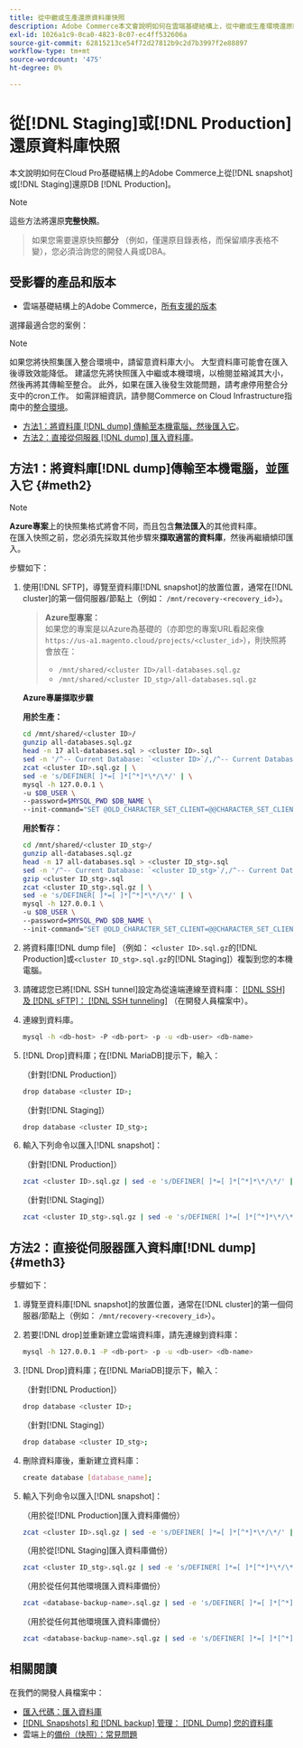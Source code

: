 ```yaml
---
title: 從中繼或生產還原資料庫快照
description: Adobe Commerce本文會說明如何在雲端基礎結構上，從中繼或生產環境還原DB快照。
exl-id: 1026a1c9-0ca0-4823-8c07-ec4ff532606a
source-git-commit: 62815213ce54f72d27812b9c2d7b3997f2e88897
workflow-type: tm+mt
source-wordcount: '475'
ht-degree: 0%

---
```


# 從[!DNL Staging]或[!DNL Production]還原資料庫快照

本文說明如何在Cloud Pro基礎結構上的Adobe Commerce上從[!DNL snapshot]或[!DNL Staging]還原DB [!DNL Production]。


>[!NOTE]
>
>這些方法將還原&#x200B;**完整快照**。
>>如果您需要還原快照&#x200B;**部分** （例如，僅還原目錄表格，而保留順序表格不變），您必須洽詢您的開發人員或DBA。


## 受影響的產品和版本

* 雲端基礎結構上的Adobe Commerce，[所有支援的版本](https://magento.com/sites/default/files/magento-software-lifecycle-policy.pdf)

選擇最適合您的案例：

>[!NOTE]
>
> 如果您將快照集匯入整合環境中，請留意資料庫大小。 大型資料庫可能會在匯入後導致效能降低。 建議您先將快照匯入中繼或本機環境，以檢閱並縮減其大小，然後再將其傳輸至整合。 此外，如果在匯入後發生效能問題，請考慮停用整合分支中的cron工作。 如需詳細資訊，請參閱Commerce on Cloud Infrastructure指南中的[整合環境](https://experienceleague.adobe.com/en/docs/commerce-on-cloud/user-guide/architecture/pro-architecture#integration-environment)。

* [方法1：將資料庫 [!DNL dump] 傳輸至本機電腦，然後匯入它](#meth2)。
* [方法2：直接從伺服器 [!DNL dump] 匯入資料庫](#meth3)。

## 方法1：將資料庫[!DNL dump]傳輸至本機電腦，並匯入它 {#meth2}


>[!NOTE]
>
> **Azure專案**&#x200B;上的快照集格式將會不同，而且包含&#x200B;**無法匯入**&#x200B;的其他資料庫。\
> 在匯入快照之前，您必須先採取其他步驟來&#x200B;**擷取適當的資料庫**，然後再繼續傾印匯入。

步驟如下：

1. 使用[!DNL SFTP]，導覽至資料庫[!DNL snapshot]的放置位置，通常在[!DNL cluster]的第一個伺服器/節點上（例如： `/mnt/recovery-<recovery_id>`）。
   > **Azure型專案：**\
   > 如果您的專案是以Azure為基礎的（亦即您的專案URL看起來像`https://us-a1.magento.cloud/projects/<cluster_id>`），則快照將會放在：
   > * `/mnt/shared/<cluster ID>/all-databases.sql.gz`
   > * `/mnt/shared/<cluster ID_stg>/all-databases.sql.gz`

   **Azure專屬擷取步驟**

   **用於生產：**

   ```bash
   cd /mnt/shared/<cluster ID>/
   gunzip all-databases.sql.gz 
   head -n 17 all-databases.sql > <cluster ID>.sql 
   sed -n '/^-- Current Database: `<cluster ID>`/,/^-- Current Database: `/p' all-databases.sql >> <cluster ID>.sql gzip <cluster ID>.sql
   zcat <cluster ID>.sql.gz | \
   sed -e 's/DEFINER[ ]*=[ ]*[^*]*\*/\*/' | \
   mysql -h 127.0.0.1 \
   -u $DB_USER \
   --password=$MYSQL_PWD $DB_NAME \
   --init-command="SET @OLD_CHARACTER_SET_CLIENT=@@CHARACTER_SET_CLIENT ;SET @OLD_CHARACTER_SET_RESULTS=@@CHARACTER_SET_RESULTS ;SET @OLD_COLLATION_CONNECTION=@@COLLATION_CONNECTION ;SET NAMES utf8 ;SET @OLD_TIME_ZONE=@@TIME_ZONE ;SET TIME_ZONE='+00:00' ;SET @OLD_UNIQUE_CHECKS=@@UNIQUE_CHECKS, UNIQUE_CHECKS=0 ;SET @OLD_FOREIGN_KEY_CHECKS=@@FOREIGN_KEY_CHECKS, FOREIGN_KEY_CHECKS=0 ;SET @OLD_SQL_MODE=@@SQL_MODE, SQL_MODE='NO_AUTO_VALUE_ON_ZERO' ;SET @OLD_SQL_NOTES=@@SQL_NOTES, SQL_NOTES=0;"
   ```

   **用於暫存：**

   ```bash
   cd /mnt/shared/<cluster ID_stg>/
   gunzip all-databases.sql.gz 
   head -n 17 all-databases.sql > <cluster ID_stg>.sql
   sed -n '/^-- Current Database: `<cluster ID_stg>`/,/^-- Current Database: `/p' all-databases.sql >> <cluster ID_stg>.sql 
   gzip <cluster ID_stg>.sql  
   zcat <cluster ID_stg>.sql.gz | \
   sed -e 's/DEFINER[ ]*=[ ]*[^*]*\*/\*/' | \
   mysql -h 127.0.0.1 \
   -u $DB_USER \
   --password=$MYSQL_PWD $DB_NAME \
   --init-command="SET @OLD_CHARACTER_SET_CLIENT=@@CHARACTER_SET_CLIENT ;SET @OLD_CHARACTER_SET_RESULTS=@@CHARACTER_SET_RESULTS ;SET @OLD_COLLATION_CONNECTION=@@COLLATION_CONNECTION ;SET NAMES utf8 ;SET @OLD_TIME_ZONE=@@TIME_ZONE ;SET TIME_ZONE='+00:00' ;SET @OLD_UNIQUE_CHECKS=@@UNIQUE_CHECKS, UNIQUE_CHECKS=0 ;SET @OLD_FOREIGN_KEY_CHECKS=@@FOREIGN_KEY_CHECKS, FOREIGN_KEY_CHECKS=0 ;SET @OLD_SQL_MODE=@@SQL_MODE, SQL_MODE='NO_AUTO_VALUE_ON_ZERO' ;SET @OLD_SQL_NOTES=@@SQL_NOTES, SQL_NOTES=0;"
   ```

1. 將資料庫[!DNL dump file] （例如： `<cluster ID>.sql.gz`的[!DNL Production]或`<cluster ID_stg>.sql.gz`的[!DNL Staging]）複製到您的本機電腦。
1. 請確認您已將[!DNL SSH tunnel]設定為從遠端連線至資料庫： [[!DNL SSH] 及 [!DNL sFTP]： [!DNL SSH tunneling]](https://experienceleague.adobe.com/en/docs/commerce-cloud-service/user-guide/develop/secure-connections#env-start-tunn) （在開發人員檔案中）。
1. 連線到資料庫。

   ```bash
   mysql -h <db-host> -P <db-port> -p -u <db-user> <db-name>
   ```

1. [!DNL Drop]資料庫；在[!DNL MariaDB]提示下，輸入：

   （針對[!DNL Production]）

   ```bash
   drop database <cluster ID>;
   ```

   （針對[!DNL Staging]）

   ```bash
   drop database <cluster ID_stg>;
   ```

1. 輸入下列命令以匯入[!DNL snapshot]：

   （針對[!DNL Production]）

   ```bash
   zcat <cluster ID>.sql.gz | sed -e 's/DEFINER[ ]*=[ ]*[^*]*\*/\*/' | mysql -h 127.0.0.1 -P <db-port> -p -u   <db-user> <db-name>
   ```

   （針對[!DNL Staging]）

   ```bash
   zcat <cluster ID_stg>.sql.gz | sed -e 's/DEFINER[ ]*=[ ]*[^*]*\*/\*/' | mysql -h 127.0.0.1 -P <db-port> -p -u   <db-user> <db-name>
   ```

## 方法2：直接從伺服器匯入資料庫[!DNL dump] {#meth3}

步驟如下：

1. 導覽至資料庫[!DNL snapshot]的放置位置，通常在[!DNL cluster]的第一個伺服器/節點上（例如： `/mnt/recovery-<recovery_id>`）。
1. 若要[!DNL drop]並重新建立雲端資料庫，請先連線到資料庫：

   ```bash
   mysql -h 127.0.0.1 -P <db-port> -p -u <db-user> <db-name>
   ```

1. [!DNL Drop]資料庫；在[!DNL MariaDB]提示下，輸入：

   （針對[!DNL Production]）

   ```bash
   drop database <cluster ID>;
   ```

   （針對[!DNL Staging]）

   ```bash
   drop database <cluster ID_stg>;
   ```

1. 刪除資料庫後，重新建立資料庫：

   ```bash
   create database [database_name];
   ```

1. 輸入下列命令以匯入[!DNL snapshot]：

   （用於從[!DNL Production]匯入資料庫備份）

   ```bash
   zcat <cluster ID>.sql.gz | sed -e 's/DEFINER[ ]*=[ ]*[^*]*\*/\*/' | mysql -h 127.0.0.1 -p -u <db-user> <db-name>
   ```

   （用於從[!DNL Staging]匯入資料庫備份）

   ```bash
   zcat <cluster ID_stg>.sql.gz | sed -e 's/DEFINER[ ]*=[ ]*[^*]*\*/\*/' | mysql -h 127.0.0.1 -p -u <db-user> <db-name>
   ```

   （用於從任何其他環境匯入資料庫備份）

   ```bash
   zcat <database-backup-name>.sql.gz | sed -e 's/DEFINER[ ]*=[ ]*[^*]*\*/\*/' | mysql -h 127.0.0.1 -p -u <db-user> <db-name>
   ```

   （用於從任何其他環境匯入資料庫備份）

   ```bash
   zcat <database-backup-name>.sql.gz | sed -e 's/DEFINER[ ]*=[ ]*[^*]*\*/\*/' | mysql -h 127.0.0.1 -p -u <db-user> <db-name>
   ```

## 相關閱讀

在我們的開發人員檔案中：

* [匯入代碼：匯入資料庫](https://experienceleague.adobe.com/en/docs/commerce-cloud-service/user-guide/develop/deploy/staging-production)
* [[!DNL Snapshots] 和 [!DNL backup] 管理： [!DNL Dump] 您的資料庫](https://experienceleague.adobe.com/en/docs/commerce-cloud-service/user-guide/develop/storage/snapshots)
* 雲端上的[備份（快照）：常見問題](https://experienceleague.adobe.com/en/docs/commerce-knowledge-base/kb/faq/backup-snapshot-on-cloud-faq)
